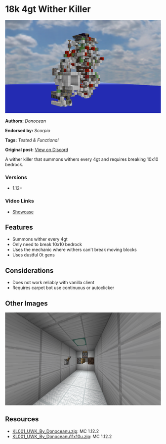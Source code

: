 # 18k 4gt Wither Killer
<img alt="2021-11-30_23.png" src="images/2021-11-30_23.png?raw=1" height="300px">

**Authors:** *Donocean*

**Endorsed by:** *Scorpio*

**Tags:** *Tested & Functional*

**Original post:** [View on Discord](https://discord.com/channels/913065809096638494/1391994164899479613)

A wither killer that summons withers every 4gt and requires breaking 10x10 bedrock.
### Versions
- 1.12+
### Video Links
- [Showcase](https://www.bilibili.com/video/BV1Jq4y1n7rF/)
## Features
- Summons wither every 4gt
- Only need to break 10x10 bedrock
- Uses the mechanic where withers can't break moving blocks
- Uses dustful 0t gens
## Considerations
- Does not work reliably with vanilla client
- Requires carpet bot use continuous or autoclicker

## Other Images
<img src="images/2021-11-30_23_1.png?raw=1" height="300px">

## Resources
- [KL001_UWK_By_Donoceanu.zip](attachments/KL001_UWK_By_Donoceanu.zip): MC 1.12.2
- [KL001_UWK_By_Donoceanu11x10u.zip](attachments/KL001_UWK_By_Donoceanu11x10u.zip): MC 1.12.2
